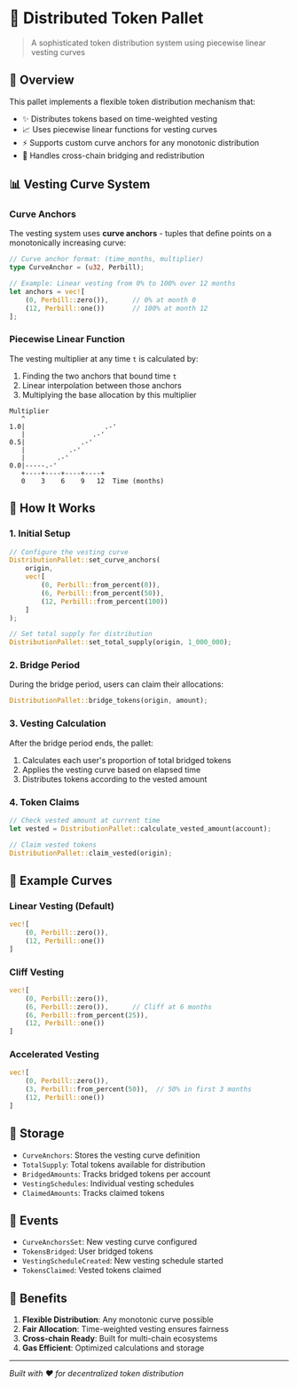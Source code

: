 

# 🎯 Distributed Token Pallet

> A sophisticated token distribution system using piecewise linear vesting curves

## 🌟 Overview

This pallet implements a flexible token distribution mechanism that:
- ✨ Distributes tokens based on time-weighted vesting
- 📈 Uses piecewise linear functions for vesting curves
- ⚡ Supports custom curve anchors for any monotonic distribution
- 🔗 Handles cross-chain bridging and redistribution

## 📊 Vesting Curve System

### Curve Anchors

The vesting system uses **curve anchors** - tuples that define points on a monotonically increasing curve:

```rust
// Curve anchor format: (time_months, multiplier)
type CurveAnchor = (u32, Perbill);

// Example: Linear vesting from 0% to 100% over 12 months
let anchors = vec![
    (0, Perbill::zero()),      // 0% at month 0
    (12, Perbill::one())       // 100% at month 12
];
```

### Piecewise Linear Function

The vesting multiplier at any time `t` is calculated by:
1. Finding the two anchors that bound time `t`
2. Linear interpolation between those anchors
3. Multiplying the base allocation by this multiplier

```
Multiplier
   ^
1.0|                    .-'
   |                 .-'
0.5|              .-'
   |           .-'
   |        .-'
0.0|-----.-'
   +----+----+----+----+
   0    3    6    9   12  Time (months)
```

## 🚀 How It Works

### 1. Initial Setup
```rust
// Configure the vesting curve
DistributionPallet::set_curve_anchors(
    origin,
    vec![
        (0, Perbill::from_percent(0)),
        (6, Perbill::from_percent(50)),
        (12, Perbill::from_percent(100))
    ]
);

// Set total supply for distribution
DistributionPallet::set_total_supply(origin, 1_000_000);
```

### 2. Bridge Period
During the bridge period, users can claim their allocations:
```rust
DistributionPallet::bridge_tokens(origin, amount);
```

### 3. Vesting Calculation
After the bridge period ends, the pallet:
1. Calculates each user's proportion of total bridged tokens
2. Applies the vesting curve based on elapsed time
3. Distributes tokens according to the vested amount

### 4. Token Claims
```rust
// Check vested amount at current time
let vested = DistributionPallet::calculate_vested_amount(account);

// Claim vested tokens
DistributionPallet::claim_vested(origin);
```

## 🎨 Example Curves

### Linear Vesting (Default)
```rust
vec![
    (0, Perbill::zero()),
    (12, Perbill::one())
]
```

### Cliff Vesting
```rust
vec![
    (0, Perbill::zero()),
    (6, Perbill::zero()),      // Cliff at 6 months
    (6, Perbill::from_percent(25)),
    (12, Perbill::one())
]
```

### Accelerated Vesting
```rust
vec![
    (0, Perbill::zero()),
    (3, Perbill::from_percent(50)),  // 50% in first 3 months
    (12, Perbill::one())
]
```

## 🔧 Storage

- `CurveAnchors`: Stores the vesting curve definition
- `TotalSupply`: Total tokens available for distribution
- `BridgedAmounts`: Tracks bridged tokens per account
- `VestingSchedules`: Individual vesting schedules
- `ClaimedAmounts`: Tracks claimed tokens

## 📝 Events

- `CurveAnchorsSet`: New vesting curve configured
- `TokensBridged`: User bridged tokens
- `VestingScheduleCreated`: New vesting schedule started
- `TokensClaimed`: Vested tokens claimed

## 🎯 Benefits

1. **Flexible Distribution**: Any monotonic curve possible
2. **Fair Allocation**: Time-weighted vesting ensures fairness
3. **Cross-chain Ready**: Built for multi-chain ecosystems
4. **Gas Efficient**: Optimized calculations and storage

---

*Built with ❤️ for decentralized token distribution*
